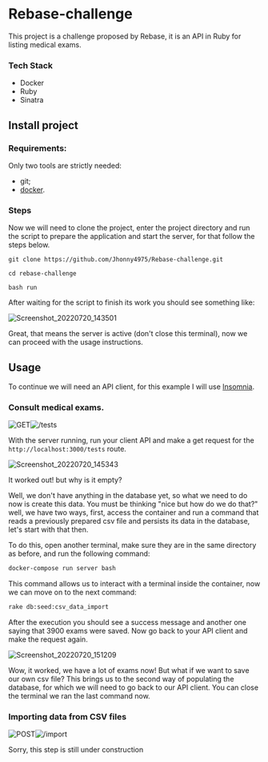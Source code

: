 # Rebase-challenge

This project is a challenge proposed by Rebase, it is an API in Ruby for listing medical exams.

### Tech Stack

- Docker
- Ruby
- Sinatra

## Install project

### Requirements:

Only two tools are strictly needed:

- git;
- [docker](https://docs.docker.com/get-docker/).

### Steps

Now we will need to clone the project, enter the project directory and run the script to prepare the application and start the server, for that follow the steps below.

```text
git clone https://github.com/Jhonny4975/Rebase-challenge.git

cd rebase-challenge

bash run
```

After waiting for the script to finish its work you should see something like:

![Screenshot_20220720_143501](https://user-images.githubusercontent.com/60988594/180046512-ddabb19b-c164-48b3-9190-15579e895f32.png)

Great, that means the server is active (don't close this terminal), now we can proceed with the usage instructions.

## Usage

To continue we will need an API client, for this example I will use [Insomnia](https://insomnia.rest/).

### Consult medical exams.

![GET](https://img.shields.io/badge/-GET-green "GET")![/tests](https://img.shields.io/badge/-/tests-grey "/tests")

With the server running, run your client API and make a get request for the `http://localhost:3000/tests` route.

![Screenshot_20220720_145343](https://user-images.githubusercontent.com/60988594/180049736-ee7d4527-db45-4b0c-b800-ffd5912e75a9.png)

It worked out! but why is it empty?

Well, we don't have anything in the database yet, so what we need to do now is create this data. You must be thinking "nice but how do we do that?" well, we have two ways, first, access the container and run a command that reads a previously prepared csv file and persists its data in the database, let's start with that then.

To do this, open another terminal, make sure they are in the same directory as before, and run the following command:

```bash
docker-compose run server bash
```

This command allows us to interact with a terminal inside the container, now we can move on to the next command:

```bash
rake db:seed:csv_data_import
```

After the execution you should see a success message and another one saying that 3900 exams were saved. Now go back to your API client and make the request again.

![Screenshot_20220720_151209](https://user-images.githubusercontent.com/60988594/180053050-9fd068f3-7cee-42c3-a62f-6efde7940625.png)

Wow, it worked, we have a lot of exams now! But what if we want to save our own csv file? This brings us to the second way of populating the database, for which we will need to go back to our API client. You can close the terminal we ran the last command now.

### Importing data from CSV files

![POST](https://img.shields.io/badge/-GET-blue "GET")![/import](https://img.shields.io/badge/-/import-grey "/import")

Sorry, this step is still under construction
